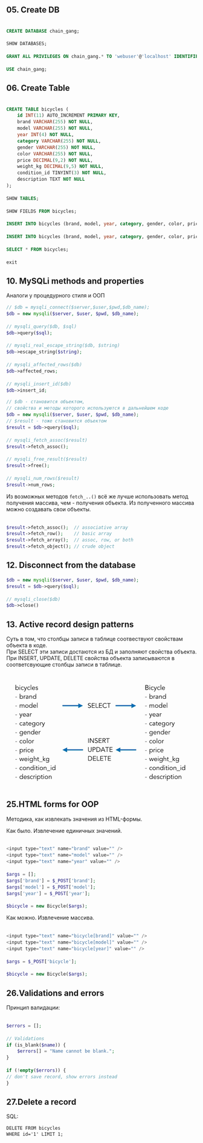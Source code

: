 ## 05. Create DB

```sql

CREATE DATABASE chain_gang;

SHOW DATABASES;

GRANT ALL PRIVILEGES ON chain_gang.* TO 'webuser'@'localhost' IDENTIFIED BY 'secretpassword';

USE chain_gang;
```

## 06. Create Table

```sql

CREATE TABLE bicycles (
    id INT(11) AUTO_INCREMENT PRIMARY KEY, 
    brand VARCHAR(255) NOT NULL, 
    model VARCHAR(255) NOT NULL, 
    year INT(4) NOT NULL,
    category VARCHAR(255) NOT NULL, 
    gender VARCHAR(255) NOT NULL, 
    color VARCHAR(255) NOT NULL, 
    price DECIMAL(9,2) NOT NULL, 
    weight_kg DECIMAL(9,5) NOT NULL, 
    condition_id TINYINT(3) NOT NULL, 
    description TEXT NOT NULL
);

SHOW TABLES;

SHOW FIELDS FROM bicycles;

INSERT INTO bicycles (brand, model, year, category, gender, color, price, weight_kg, condition_id, description) VALUES ('Trek','Emonda','2017','Hybrid','Unisex','black','1495.00','1.5','5','');

INSERT INTO bicycles (brand, model, year, category, gender, color, price, weight_kg, condition_id, description) VALUES ('Cannondale','Synapse','2016','Road','Unisex','matte black','1999.00','1.0','5','');

SELECT * FROM bicycles;

exit

```

## 10. MySQLi methods and properties

Аналоги у процедурного стиля и ООП

```php
// $db = mysqli_connect($server,$user,$pwd,$db_name);
$db = new mysqli($server, $user, $pwd, $db_name);

// mysqli_query($db, $sql)
$db->query($sql);

// mysqli_real_escape_string($db, $string)
$db->escape_string($string);

// mysqli_affected_rows($db)
$db->affected_rows;

// mysqli_insert_id($db) 
$db->insert_id;
```

```php
// $db - становится объектом,
// свойства и методы которого используются в дальнейшем коде
$db = new mysqli($server, $user, $pwd, $db_name); 
// $result - тоже становится объектом
$result = $db->query($sql);

// mysqli_fetch_assoc($result)
$result->fetch_assoc();

// mysqli_free_result($result)
$result->free();

// mysqli_num_rows($result)
$result->num_rows;
```

Из возможных методов `fetch_..()` всё же лучше использовать метод получения массива, чем - получения объекта. Из полученного массива можно создавать свои объекты.  

```php

$result->fetch_assoc();  // associative array
$result->fetch_row();    // basic array
$result->fetch_array();  // assoc, row, or both
$result->fetch_object(); // crude object
```

## 12. Disconnect from the database

```php
$db = new mysqli($server, $user, $pwd, $db_name); 
$result = $db->query($sql);

// mysqli_close($db)
$db->close()
```

## 13. Active record design patterns

Суть в том, что столбцы записи в таблице соотвествуют свойствам объекта в коде.  
При SELECT эти записи достаются из БД и заполняют свойства объекта.  
При INSERT, UPDATE, DELETE свойства объекта записываются в соответсвующие столбцы записи в таблице.  

 <img src="img/active_record_design_pattern.jpg" alt="drawing" width="600"/>

## 25.HTML forms for OOP

Методика, как извлекать значения из HTML-формы.

Как было. Извлечение единичных значений.

```php

<input type="text" name="brand" value="" />
<input type="text" name="model" value="" /> 
<input type="text" name="year" value="" />

$args = [];
$args['brand'] = $_POST['brand']; 
$args['model'] = $_POST['model'];
$args['year'] = $_POST['year'];

$bicycle = new Bicycle($args);
```

Как можно. Извлечение массива.

```php

<input type="text" name="bicycle[brand]" value="" />
<input type="text" name="bicycle[model]" value="" /> 
<input type="text" name="bicycle[year]" value="" />

$args = $_POST['bicycle']; 

$bicycle = new Bicycle($args);
```

##  26.Validations and errors

Принцип валидации:

```php

$errors = [];

// Validations
if (is_blank($name)) {
    $errors[] = "Name cannot be blank.";
}

if (!empty($errors)) {
// don't save record, show errors instead
}

```

## 27.Delete a record

SQL:

    DELETE FROM bicycles
    WHERE id='1' LIMIT 1;

##  